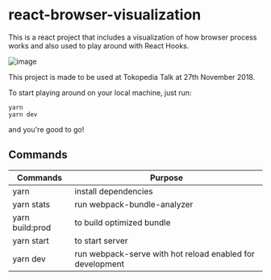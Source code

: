 # react-browser-visualization

This is a react project that includes a visualization of how browser process works
and also used to play around with React Hooks.

![image](https://user-images.githubusercontent.com/7252454/48788338-37c08b00-ed1d-11e8-9bc0-42fde71e52e6.png)

This project is made to be used at Tokopedia Talk at 27th November 2018.

To start playing around on your local machine, just run:

```
yarn
yarn dev
```

and you're good to go!

## Commands
| Commands        | Purpose                                                   |
|-----------------|-----------------------------------------------------------|
| yarn            | install dependencies                                      |
| yarn stats      | run webpack-bundle-analyzer                               |
| yarn build:prod | to build optimized bundle                                 |
| yarn start      | to start server                                           |
| yarn dev        | run webpack-serve with hot reload enabled for development |

 

 
